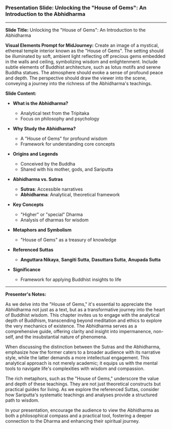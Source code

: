 ### Presentation Slide: Unlocking the "House of Gems": An Introduction to the Abhidharma

---

**Slide Title:** Unlocking the "House of Gems": An Introduction to the Abhidharma

**Visual Elements Prompt for MidJourney:**
Create an image of a mystical, ethereal temple interior known as the "House of Gems". The setting should be illuminated by soft, ambient light reflecting off precious gems embedded in the walls and ceiling, symbolizing wisdom and enlightenment. Include subtle elements of Buddhist architecture, such as lotus motifs and serene Buddha statues. The atmosphere should evoke a sense of profound peace and depth. The perspective should draw the viewer into the scene, conveying a journey into the richness of the Abhidharma's teachings.

**Slide Content:**

- **What is the Abhidharma?**
  - Analytical text from the Tripitaka
  - Focus on philosophy and psychology

- **Why Study the Abhidharma?**
  - A "House of Gems" for profound wisdom
  - Framework for understanding core concepts

- **Origins and Legends**
  - Conceived by the Buddha
  - Shared with his mother, gods, and Sariputta

- **Abhidharma vs. Sutras**
  - **Sutras**: Accessible narratives
  - **Abhidharma**: Analytical, theoretical framework

- **Key Concepts**
  - "Higher" or "special" Dharma
  - Analysis of dharmas for wisdom

- **Metaphors and Symbolism**
  - "House of Gems" as a treasury of knowledge

- **Referenced Suttas**
  - **Anguttara Nikaya**, **Sangiti Sutta**, **Dasuttara Sutta**, **Anupada Sutta**

- **Significance**
  - Framework for applying Buddhist insights to life

---

**Presenter's Notes:**

As we delve into the "House of Gems," it's essential to appreciate the Abhidharma not just as a text, but as a transformative journey into the heart of Buddhist wisdom. This chapter invites us to engage with the analytical depth of Buddhism, transcending beyond meditation and ethics to explore the very mechanics of existence. The Abhidharma serves as a comprehensive guide, offering clarity and insight into impermanence, non-self, and the insubstantial nature of phenomena. 

When discussing the distinction between the Sutras and the Abhidharma, emphasize how the former caters to a broader audience with its narrative style, while the latter demands a more intellectual engagement. This analytical approach is not merely academic; it equips us with the mental tools to navigate life's complexities with wisdom and compassion.

The rich metaphors, such as the "House of Gems," underscore the value and depth of these teachings. They are not just theoretical constructs but practical guides for living. As we explore the referenced Suttas, consider how Sariputta's systematic teachings and analyses provide a structured path to wisdom.

In your presentation, encourage the audience to view the Abhidharma as both a philosophical compass and a practical tool, fostering a deeper connection to the Dharma and enhancing their spiritual journey.